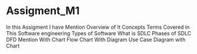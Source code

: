 # Assigment_M1 
In this Assigment I have Mention Overview of It Concepts
Terms Covered in This
Software engineering 
Types of Software 
What is SDLC 
Phases of SDLC 
DFD Mention With Chart 
Flow Chart With Diagram 
Use Case Diagram with Chart 
